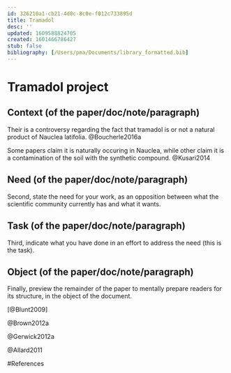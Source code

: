 ```yaml
---
id: 326210a1-cb21-4d0c-8c0e-f012c733895d
title: Tramadol
desc: ''
updated: 1609588824705
created: 1601466786427
stub: false
bibliography: [/Users/pma/Documents/library_formatted.bib]
---
```


# Tramadol project 

## Context (of the paper/doc/note/paragraph)

Their is a controversy regarding the fact that tramadol is or not a natural product of Nauclea latifolia. @Boucherle2016a

Some papers claim it is naturally occuring in Nauclea, while other claim it is a contamination of the soil with the synthetic compound. @Kusari2014


## Need (of the paper/doc/note/paragraph)
Second, state the need for your work, as an opposition between what the scientific community currently has and what it wants.
## Task (of the paper/doc/note/paragraph)
Third, indicate what you have done in an effort to address the need (this is the task).
## Object (of the paper/doc/note/paragraph)
Finally, preview the remainder of the paper to mentally prepare readers for its structure, in the object of the document.




[@Blunt2009]

@Brown2012a

@Gerwick2012a

@Allard2011



#References






